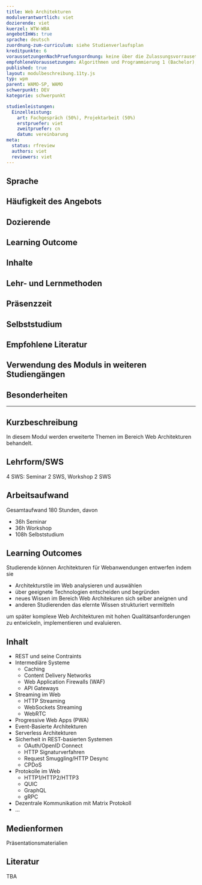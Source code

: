 ```yaml
---
title: Web Architekturen 
modulverantwortlich: viet
dozierende: viet
kuerzel: WTW-WBA
angebotImWs: true
sprache: deutsch
zuordnung-zum-curriculum: siehe Studienverlaufsplan
kreditpunkte: 6
voraussetzungenNachPruefungsordnung: keine über die Zulassungsvorrausetzungen zum Studium hinausgehenden
empfohleneVoraussetzungen: Algorithmen und Programmierung 1 (Bachelor), Alogrithmen und Programmierung 2 (Bachelor), Paradigmen der Programmierung (Bachelor), Kommunikationstechnik und Netze (Bachelor); Datenbanken (Bachelor); Grundlagen des Webs (Bachelor); Frameworks, Daten und Dienste im Web (Bachelor); Praktische IT-Sicherheit (Bachelor)
published: true
layout: modulbeschreibung.11ty.js
typ: wpm
parent: WAMO-SP, WAMO
schwerpunkt: DEV
kategorie: schwerpunkt

studienleistungen:
  Einzelleistung:
    art: Fachgespräch (50%), Projektarbeit (50%)
    erstpruefer: viet
    zweitpruefer: cn
    datum: vereinbarung
meta:
  status: rfreview     
  authors: viet
  reviewers: viet
---
```


## Sprache

## Häufigkeit des Angebots

## Dozierende

## Learning Outcome

## Inhalte

## Lehr- und Lernmethoden

## Präsenzzeit

## Selbststudium

## Empfohlene Literatur

## Verwendung des Moduls in weiteren Studiengängen

## Besonderheiten

---

## Kurzbeschreibung

In diesem Modul werden erweiterte Themen im Bereich Web Architekturen behandelt. 

## Lehrform/SWS

4 SWS: Seminar 2 SWS, Workshop 2 SWS

## Arbeitsaufwand
Gesamtaufwand 180 Stunden, davon 
- 36h Seminar 
- 36h Workshop 
- 108h Selbststudium 

## Learning Outcomes

Studierende können Architekturen für  Webanwendungen entwerfen indem sie

* Architekturstile im Web analysieren und auswählen
* über geeignete Technologien entscheiden und begründen
* neues Wissen im Bereich Web Architekuren sich selber aneignen und
* anderen Studierenden das elernte Wissen strukturiert vermitteln

um später komplexe Web Architekturen mit hohen Qualitätsanforderungen zu entwickeln, implementieren und evaluieren.

## Inhalt

* REST und seine Contraints
* Intermediäre Systeme
  * Caching
  * Content Delivery Networks
  * Web Application Firewalls (WAF)
  * API Gateways
* Streaming im Web
  * HTTP Streaming
  * WebSockets Streaming
  * WebRTC
* Progressive Web Apps (PWA)
* Event-Basierte Architekturen
* Serverless Architekturen
* Sicherheit in REST-basierten Systemen
  * OAuth/OpenID Connect
  * HTTP Signaturverfahren
  * Request Smuggling/HTTP Desync
  * CPDoS
* Protokolle im Web
  * HTTP1/HTTP2/HTTP3
  * QUIC
  * GraphQL
  * gRPC
* Dezentrale Kommunikation mit Matrix Protokoll
* ...

## Medienformen

Präsentationsmaterialien

## Literatur

TBA
